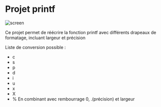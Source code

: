 # Projet printf

![screen](https://github.com/GitCGuillaume/ft_printf/assets/34135668/f5de00ac-2cd3-4806-b434-cadf43074b4c)


Ce projet permet de réécrire la fonction printf avec différents drapeaux de formatage,
incluant largeur et précision

Liste de conversion possible : 
* c
* s
* p
* d
* i
* u
* x
* X
* %
En combinant avec rembourrage 0, .(précision) et largeur
